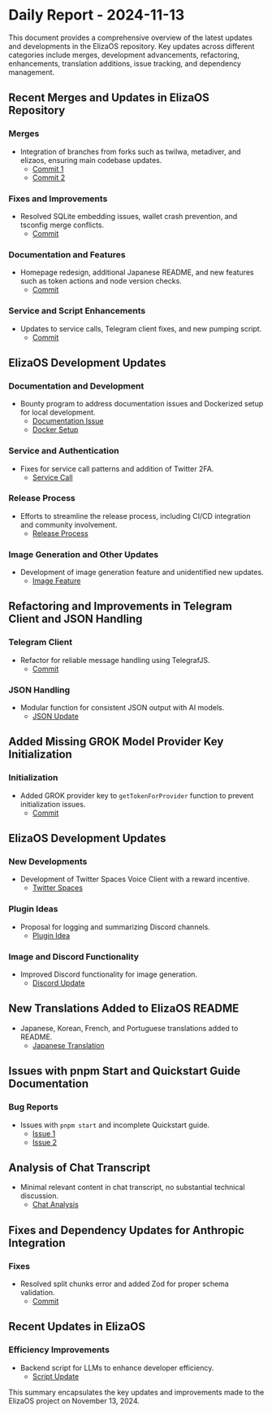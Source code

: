 # Daily Report - 2024-11-13

This document provides a comprehensive overview of the latest updates and developments in the ElizaOS repository. Key updates across different categories include merges, development advancements, refactoring, enhancements, translation additions, issue tracking, and dependency management.

## Recent Merges and Updates in ElizaOS Repository

### Merges
- Integration of branches from forks such as twilwa, metadiver, and elizaos, ensuring main codebase updates.
  - [Commit 1](https://github.com/elizaOS/eliza/commit/a4b22e297be58a65c022aa5ce9b8e99500065041)
  - [Commit 2](https://github.com/elizaOS/eliza/commit/3b5f276473c67a8e6fdb3cb8b50b30c6cef03977)

### Fixes and Improvements
- Resolved SQLite embedding issues, wallet crash prevention, and tsconfig merge conflicts.
  - [Commit](https://github.com/elizaOS/eliza/commit/193e5e7ba8fc87d3da2fd796a49a32420e1595cf)

### Documentation and Features
- Homepage redesign, additional Japanese README, and new features such as token actions and node version checks.
  - [Commit](https://github.com/elizaOS/eliza/commit/e5aff16dc7f61abcb04293c7ed7e211c98277efa)

### Service and Script Enhancements
- Updates to service calls, Telegram client fixes, and new pumping script.
  - [Commit](https://github.com/elizaOS/eliza/commit/69495d4445bbcd57f80880593cf31441865f8873)

## ElizaOS Development Updates

### Documentation and Development
- Bounty program to address documentation issues and Dockerized setup for local development.
  - [Documentation Issue](https://github.com/elizaOS/eliza/issues/298)
  - [Docker Setup](https://github.com/elizaOS/eliza/pull/293)

### Service and Authentication
- Fixes for service call patterns and addition of Twitter 2FA.
  - [Service Call](https://github.com/elizaOS/eliza/commit/681ccfad3f95447eaf81c53bfda88f0a771e5ba9)

### Release Process
- Efforts to streamline the release process, including CI/CD integration and community involvement.
  - [Release Process](https://github.com/elizaOS/eliza/issues/317)

### Image Generation and Other Updates
- Development of image generation feature and unidentified new updates.
  - [Image Feature](https://github.com/elizaOS/eliza/pull/316)

## Refactoring and Improvements in Telegram Client and JSON Handling

### Telegram Client
- Refactor for reliable message handling using TelegrafJS.
  - [Commit](https://github.com/elizaOS/eliza/commit/e235713aa81d18987646c46e8a9bec7adf49b099)

### JSON Handling
- Modular function for consistent JSON output with AI models.
  - [JSON Update](https://github.com/elizaOS/eliza/commit/e9d03e73d1b77224d02cbcf18925be881fa1ea3e)

## Added Missing GROK Model Provider Key Initialization

### Initialization
- Added GROK provider key to `getTokenForProvider` function to prevent initialization issues.
  - [Commit](https://github.com/elizaOS/eliza/commit/8af71708f048de8514e822bc956e93c5ec663d63)

## ElizaOS Development Updates

### New Developments
- Development of Twitter Spaces Voice Client with a reward incentive.
  - [Twitter Spaces](https://github.com/elizaOS/eliza/issues/301)

### Plugin Ideas
- Proposal for logging and summarizing Discord channels.
  - [Plugin Idea](https://github.com/elizaOS/eliza/issues/318)

### Image and Discord Functionality
- Improved Discord functionality for image generation.
  - [Discord Update](https://github.com/elizaOS/eliza/commit/1b0d5fe451a803fea480afa6be464805ff4fa2bc)

## New Translations Added to ElizaOS README

- Japanese, Korean, French, and Portuguese translations added to README.
  - [Japanese Translation](https://github.com/elizaOS/eliza/commit/70095828f62a4999d05d29deee90a044e154cce7)

## Issues with pnpm Start and Quickstart Guide Documentation

### Bug Reports
- Issues with `pnpm start` and incomplete Quickstart guide.
  - [Issue 1](https://github.com/elizaOS/eliza/issues/288)
  - [Issue 2](https://github.com/elizaOS/eliza/issues/284)

## Analysis of Chat Transcript

- Minimal relevant content in chat transcript, no substantial technical discussion.
  - [Chat Analysis](https://discord.com/channels/1253563208833433701/1326603270893867064)

## Fixes and Dependency Updates for Anthropic Integration

### Fixes
- Resolved split chunks error and added Zod for proper schema validation.
  - [Commit](https://github.com/elizaOS/eliza/commit/1260b33d4db17f182ca9c3ba6852675f206b279e)

## Recent Updates in ElizaOS

### Efficiency Improvements
- Backend script for LLMs to enhance developer efficiency.
  - [Script Update](https://github.com/elizaOS/eliza/pull/282)

This summary encapsulates the key updates and improvements made to the ElizaOS project on November 13, 2024.
